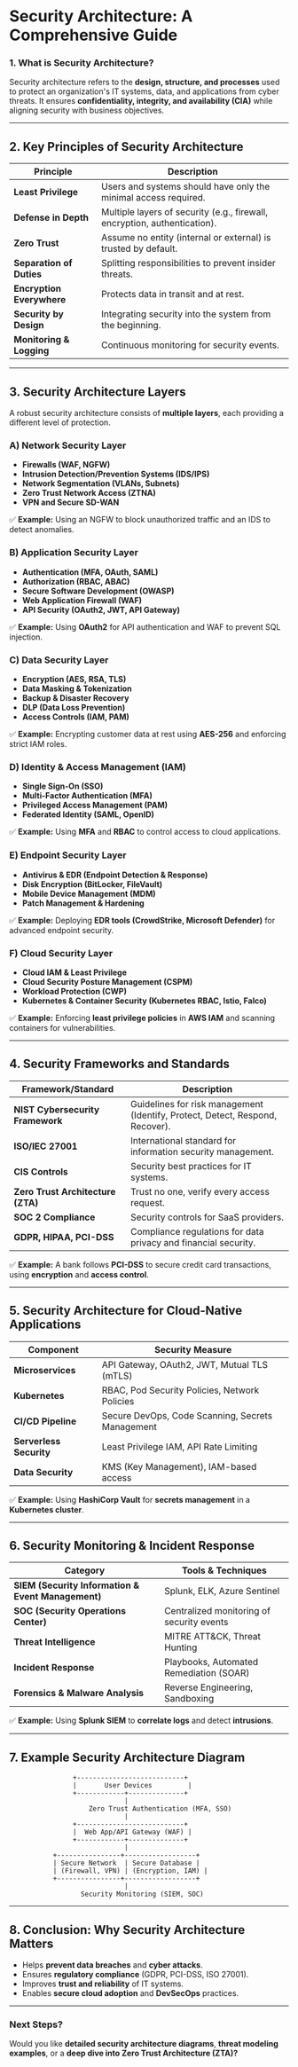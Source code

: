 # **Security Architecture: A Comprehensive Guide**  

### **1. What is Security Architecture?**  
Security architecture refers to the **design, structure, and processes** used to protect an organization's IT systems, data, and applications from cyber threats. It ensures **confidentiality, integrity, and availability (CIA)** while aligning security with business objectives.  

---

## **2. Key Principles of Security Architecture**  

| **Principle**         | **Description** |
|----------------------|---------------|
| **Least Privilege**  | Users and systems should have only the minimal access required. |
| **Defense in Depth** | Multiple layers of security (e.g., firewall, encryption, authentication). |
| **Zero Trust**       | Assume no entity (internal or external) is trusted by default. |
| **Separation of Duties** | Splitting responsibilities to prevent insider threats. |
| **Encryption Everywhere** | Protects data in transit and at rest. |
| **Security by Design** | Integrating security into the system from the beginning. |
| **Monitoring & Logging** | Continuous monitoring for security events. |

---

## **3. Security Architecture Layers**  

A robust security architecture consists of **multiple layers**, each providing a different level of protection.  

### **A) Network Security Layer**  
- **Firewalls (WAF, NGFW)**
- **Intrusion Detection/Prevention Systems (IDS/IPS)**
- **Network Segmentation (VLANs, Subnets)**
- **Zero Trust Network Access (ZTNA)**
- **VPN and Secure SD-WAN**  

✅ **Example:** Using an NGFW to block unauthorized traffic and an IDS to detect anomalies.  

### **B) Application Security Layer**  
- **Authentication (MFA, OAuth, SAML)**
- **Authorization (RBAC, ABAC)**
- **Secure Software Development (OWASP)**
- **Web Application Firewall (WAF)**
- **API Security (OAuth2, JWT, API Gateway)**  

✅ **Example:** Using **OAuth2** for API authentication and WAF to prevent SQL injection.  

### **C) Data Security Layer**  
- **Encryption (AES, RSA, TLS)**
- **Data Masking & Tokenization**
- **Backup & Disaster Recovery**
- **DLP (Data Loss Prevention)**
- **Access Controls (IAM, PAM)**  

✅ **Example:** Encrypting customer data at rest using **AES-256** and enforcing strict IAM roles.  

### **D) Identity & Access Management (IAM)**  
- **Single Sign-On (SSO)**
- **Multi-Factor Authentication (MFA)**
- **Privileged Access Management (PAM)**
- **Federated Identity (SAML, OpenID)**  

✅ **Example:** Using **MFA** and **RBAC** to control access to cloud applications.  

### **E) Endpoint Security Layer**  
- **Antivirus & EDR (Endpoint Detection & Response)**
- **Disk Encryption (BitLocker, FileVault)**
- **Mobile Device Management (MDM)**
- **Patch Management & Hardening**  

✅ **Example:** Deploying **EDR tools (CrowdStrike, Microsoft Defender)** for advanced endpoint security.  

### **F) Cloud Security Layer**  
- **Cloud IAM & Least Privilege**
- **Cloud Security Posture Management (CSPM)**
- **Workload Protection (CWP)**
- **Kubernetes & Container Security (Kubernetes RBAC, Istio, Falco)**  

✅ **Example:** Enforcing **least privilege policies** in **AWS IAM** and scanning containers for vulnerabilities.  

---

## **4. Security Frameworks and Standards**  

| **Framework/Standard**  | **Description** |
|-----------------------|---------------|
| **NIST Cybersecurity Framework** | Guidelines for risk management (Identify, Protect, Detect, Respond, Recover). |
| **ISO/IEC 27001** | International standard for information security management. |
| **CIS Controls** | Security best practices for IT systems. |
| **Zero Trust Architecture (ZTA)** | Trust no one, verify every access request. |
| **SOC 2 Compliance** | Security controls for SaaS providers. |
| **GDPR, HIPAA, PCI-DSS** | Compliance regulations for data privacy and financial security. |

✅ **Example:** A bank follows **PCI-DSS** to secure credit card transactions, using **encryption** and **access control**.  

---

## **5. Security Architecture for Cloud-Native Applications**  

| **Component**       | **Security Measure** |
|--------------------|--------------------|
| **Microservices**  | API Gateway, OAuth2, JWT, Mutual TLS (mTLS) |
| **Kubernetes**    | RBAC, Pod Security Policies, Network Policies |
| **CI/CD Pipeline** | Secure DevOps, Code Scanning, Secrets Management |
| **Serverless Security** | Least Privilege IAM, API Rate Limiting |
| **Data Security** | KMS (Key Management), IAM-based access |

✅ **Example:** Using **HashiCorp Vault** for **secrets management** in a **Kubernetes cluster**.  

---

## **6. Security Monitoring & Incident Response**  

| **Category**      | **Tools & Techniques** |
|------------------|----------------------|
| **SIEM (Security Information & Event Management)** | Splunk, ELK, Azure Sentinel |
| **SOC (Security Operations Center)** | Centralized monitoring of security events |
| **Threat Intelligence** | MITRE ATT&CK, Threat Hunting |
| **Incident Response** | Playbooks, Automated Remediation (SOAR) |
| **Forensics & Malware Analysis** | Reverse Engineering, Sandboxing |

✅ **Example:** Using **Splunk SIEM** to **correlate logs** and detect **intrusions**.  

---

## **7. Example Security Architecture Diagram**  

```
                +---------------------------+
                |       User Devices         |
                +------------+--------------+
                             |
                    Zero Trust Authentication (MFA, SSO)
                             |
                +---------------------------+
                |  Web App/API Gateway (WAF) |
                +------------+--------------+
                             |
           +----------------+------------------+
           | Secure Network  | Secure Database |
           | (Firewall, VPN) | (Encryption, IAM) |
           +----------------+------------------+
                             |
                  Security Monitoring (SIEM, SOC)
```

---

## **8. Conclusion: Why Security Architecture Matters**  
- Helps **prevent data breaches** and **cyber attacks**.  
- Ensures **regulatory compliance** (GDPR, PCI-DSS, ISO 27001).  
- Improves **trust and reliability** of IT systems.  
- Enables **secure cloud adoption** and **DevSecOps** practices.  

---

### **Next Steps?**  
Would you like **detailed security architecture diagrams**, **threat modeling examples**, or a **deep dive into Zero Trust Architecture (ZTA)?**